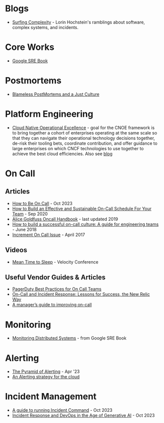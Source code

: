 # Blogs
- [Surfing Complexity](https://surfingcomplexity.blog/) - Lorin Hochstein's ramblings about software, complex systems, and incidents.


# Core Works
- [Google SRE Book](https://sre.google/sre-book/table-of-contents/)

# Postmortems
- [Blameless PostMortems and a Just Culture](https://www.etsy.com/codeascraft/blameless-postmortems)

# Platform Engineering
- [Cloud Native Operational Excellence](https://cnoe.io/) - goal for the CNOE framework is to bring together a cohort of enterprises operating at the same scale so that they can navigate their operational technology decisions together, de-risk their tooling bets, coordinate contribution, and offer guidance to large enterprises on which CNCF technologies to use together to achieve the best cloud efficiencies. Also see [blog](https://cnoe.io/blog)

# On Call
## Articles
- [How to Be On Call](https://www.gybe.ca/how-to-be-on-call/) - Oct 2023
- [How to Build an Effective and Sustainable On-Call Schedule For Your Team](https://hackernoon.com/how-to-build-an-effective-and-sustainable-on-call-schedule-for-your-team-3p11a3txy) - Sep 2020
- [Alice Goldfuss Oncall Handbook](https://github.com/alicegoldfuss/oncall-handbook) - last updated 2019
- [How to build a successful on-call culture: A guide for engineering teams](https://blog.usebutton.com/fostering-a-strong-engineering-on-call-culture) - June 2018 
- [Increment On Call Issue](https://increment.com/on-call/) - April 2017

## Videos
- [Mean Time to Sleep](https://www.youtube.com/watch?v=FLqucVb_et0) - Velocity Conference

## Useful Vendor Guides & Articles
- [PagerDuty Best Practices for On Call Teams](https://goingoncall.pagerduty.com/)
- [On-Call and Incident Response: Lessons for Success, the New Relic Way](https://newrelic.com/blog/best-practices/on-call-and-incident-response-new-relic-best-practices)
- [A manager’s guide to improving on-call](https://www.atlassian.com/incident-management/on-call/improving-on-call)

# Monitoring
- [Monitoring Distributed Systems](https://sre.google/sre-book/monitoring-distributed-systems/) - from Google SRE Book

# Alerting
- [The Pyramid of Alerting](https://dev.to/karelvandenbussche/the-pyramid-of-alerting-1g48) - Apr '23
- [An Alerting strategy for the cloud](https://abstraction.blog/2023/06/13/cloud-alerting-strategy)

# Incident Management
- [A guide to running Incident Command](https://argoday.medium.com/incident-command-guide-9872b51d7c94) - Oct 2023
- [Incident Response and DevOps in the Age of Generative AI](https://www.heavybit.com/library/article/generative-ai-incident-response-devops) - Oct 2023
